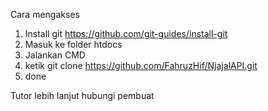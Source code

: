 Cara mengakses
1. Install git https://github.com/git-guides/install-git
2. Masuk ke folder htdocs
3. Jalankan CMD 
4. ketik git clone https://github.com/FahruzHif/NjajalAPI.git
5. done

Tutor lebih lanjut hubungi pembuat

